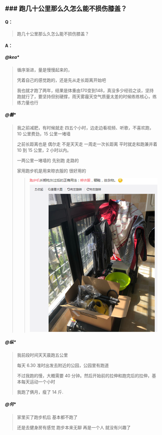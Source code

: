 ### 跑几十公里那么久怎么能不损伤膝盖？
-----


#### Q：
> 跑几十公里那么久怎么能不损伤膝盖？


#### A：
##### @kea*
> 循序渐进，量是慢慢起来的，
>
> 凭着自己的感觉跑的，还是先从走长距离开始吧
>
> 我也就才跑了两年，结果是体重由170变到148，真没多少经验之谈，坚持跑就行了，要坚持但别硬撑，雨天雾霾天空气质量太差的时候练练核心，练练力量也行

##### @磐*
> 我之前减肥，有时候就走 四五个小时，边走边看视频、听歌，不喜欢跑，10 公里费劲，15 公里一堵墙
>
> 之前长距离也是 偶尔走 不是天天走 一周走一次长距离 平时就走和跑兼并着 10 到 15 公里，2 小时以内。
>
> 一两公里一堵墙的 先别跑 走路的
>
> 家用跑步机是用来晾衣服的 很好用的
>>
>> ![家用跑步机是用来晾衣服的](/配图/037/037-001.png)

##### @纵*
> 我前段时间天天晨跑五公里
>
> 每天 6.30 准时出发去附近的公园，公园里有跑道
>
> 不过我跑的慢，大概需要 40 分钟。然后开始前的拉伸和跑完后的拉伸，基本每天运动一个小时
>
> 我跑了俩月，瘦了 14 斤.


##### @何*
> 家里买了跑步机后 基本都不跑了
>
> 还是去健身房有感觉 跑步本来无聊 再是一个人 就没有兴趣了
